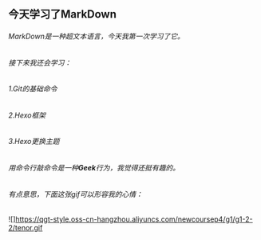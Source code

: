 ## 今天学习了MarkDown
###### MarkDown是一种超文本语言，今天我第一次学习了它。
###### 接下来我还会学习：
###### 1.Git的基础命令
###### 2.Hexo框架
###### 3.Hexo更换主题
###### 用命令行敲命令是一种**Geek**行为，我觉得还挺有趣的。
###### 有点意思，下面这张gif可以形容我的心情：
![]https://qgt-style.oss-cn-hangzhou.aliyuncs.com/newcoursep4/g1/g1-2-2/tenor.gif
